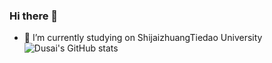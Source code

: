 ### Hi there 👋

- 🔭 I’m currently studying on ShijaizhuangTiedao University
![Dusai's GitHub stats](https://github-readme-stats.vercel.app/api?moshao0921=stacklens)

<!--
**moshao0912/moshao0912** is a ✨ _special_ ✨ repository because its `README.md` (this file) appears on your GitHub profile.

Here are some ideas to get you started:

- 🔭 I’m currently studying on ShijaizhuangTiedao University
- 🌱 I’m currently learning softwore engineering
- 👯 I’m looking to collaborate on ...
- 🤔 I’m looking for help with how i can get  a diploma
- 💬 Ask me about nothing
- 📫 How to reach me: ...
- 😄 Pronouns: zhangkexin
- ⚡ Fun fact: nothing
-->
